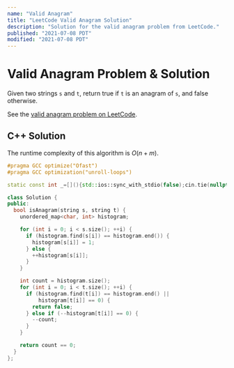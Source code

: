 ```yaml
---
name: "Valid Anagram"
title: "LeetCode Valid Anagram Solution"
description: "Solution for the valid anagram problem from LeetCode."
published: "2021-07-08 PDT"
modified: "2021-07-08 PDT"
---
```


# Valid Anagram Problem & Solution

Given two strings `s` and `t`, return true if `t` is an anagram of `s`, and false otherwise.

See the [valid anagram problem on LeetCode](https://leetcode.com/problems/valid-anagram).

## C++ Solution

The runtime complexity of this algorithm is $O(n + m)$.

```cpp
#pragma GCC optimize("Ofast")
#pragma GCC optimization("unroll-loops")

static const int _=[](){std::ios::sync_with_stdio(false);cin.tie(nullptr);cout.tie(nullptr);return 0;}();

class Solution {
public:
  bool isAnagram(string s, string t) {
    unordered_map<char, int> histogram;

    for (int i = 0; i < s.size(); ++i) {
      if (histogram.find(s[i]) == histogram.end()) {
        histogram[s[i]] = 1;
      } else {
        ++histogram[s[i]];
      }
    }

    int count = histogram.size();
    for (int i = 0; i < t.size(); ++i) {
      if (histogram.find(t[i]) == histogram.end() ||
          histogram[t[i]] == 0) {
        return false;
      } else if (--histogram[t[i]] == 0) {
        --count;
      }
    }

    return count == 0;
  }
};
```
